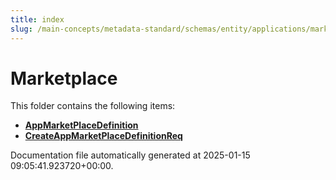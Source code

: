 ```yaml
---
title: index
slug: /main-concepts/metadata-standard/schemas/entity/applications/marketplace
---
```


# Marketplace

This folder contains the following items:

- [**AppMarketPlaceDefinition**](/main-concepts/metadata-standard/schemas/entity/applications/marketplace/appmarketplacedefinition)
- [**CreateAppMarketPlaceDefinitionReq**](/main-concepts/metadata-standard/schemas/entity/applications/marketplace/createappmarketplacedefinitionreq)


Documentation file automatically generated at 2025-01-15 09:05:41.923720+00:00.
